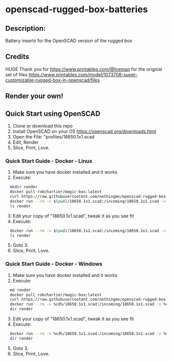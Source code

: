 
# openscad-rugged-box-batteries


## Description:
Battery inserts for the OpenSCAD version of the rugged box



## Credits
HUGE Thank you for https://www.printables.com/@Iceman for the orignial set of files
https://www.printables.com/model/1073708-super-customizable-rugged-box-in-openscad/files



## Render your own!

## Quick Start using OpenSCAD
1. Clone or download this repo
2. Install OpenSCAD on your OS https://openscad.org/downloads.html
3. Open the File: "profiles/18650.1x1.scad
4. Edit, Render
5. Slice, Print, Love.

### Quick Start Guide - Docker - Linux
  1. Make sure you have docker installed and it works
  2. Execute:
  ```bash
	mkdir render
	docker pull robchartier/magic-box:latest
	curl https://raw.githubusercontent.com/nothingmn/openscad-rugged-box-batteries/refs/heads/main/profiles/18650.1x1.scad -o 18650.1x1.scad
  	docker run --rm -v $(pwd)/18650.1x1.scad:/incoming/18650.1x1.scad -v $(pwd)/render:/render robchartier/magic-box:latest /incoming/18650.1x1.scad
	ls render
  ```
  3. Edit your copy of "18650.1x1.scad", tweak it as you see fit
  4. Execute:
  ```bash
	docker run --rm -v $(pwd)/18650.1x1.scad:/incoming/18650.1x1.scad -v $(pwd)/render:/render robchartier/magic-box:latest /incoming/18650.1x1.scad
	ls render
  ```
  5. Goto 3.
  6. Slice, Print, Love.

### Quick Start Guide - Docker - Windows
  1. Make sure you have docker installed and it works
  2. Execute:
  ```bash
	md render
	docker pull robchartier/magic-box:latest
	curl https://raw.githubusercontent.com/nothingmn/openscad-rugged-box-batteries/refs/heads/main/profiles/18650.1x1.scad -o 18650.1x1.scad
  	docker run --rm -v %cd%/18650.1x1.scad:/incoming/18650.1x1.scad -v %cd%/render:/render robchartier/magic-box:latest /incoming/18650.1x1.scad
	dir render
  ```
  3. Edit your copy of "18650.1x1.scad", tweak it as you see fit
  4. Execute:
  ```bash
	docker run --rm -v %cd%/18650.1x1.scad:/incoming/18650.1x1.scad -v %cd%/render:/render robchartier/magic-box:latest /incoming/18650.1x1.scad
	dir render
  ```
  5. Goto 3.  
  6. Slice, Print, Love.